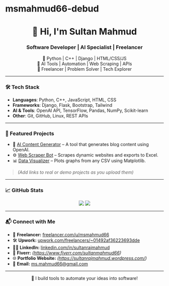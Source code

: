 # msmahmud66-debud
<h1 align="center">👋 Hi, I'm Sultan Mahmud</h1>
<h3 align="center">Software Developer | AI Specialist | Freelancer</h3>

<p align="center">
  🔹 Python | C++ | Django | HTML/CSS/JS <br>
  🔹 AI Tools | Automation | Web Scraping | APIs <br>
  🔹 Freelancer | Problem Solver | Tech Explorer
</p>

---

### 🛠️ Tech Stack
- **Languages**: Python, C++, JavaScript, HTML, CSS
- **Frameworks**: Django, Flask, Bootstrap, Tailwind
- **AI & Tools**: OpenAI API, TensorFlow, Pandas, NumPy, Scikit-learn
- **Other**: Git, GitHub, Linux, REST APIs

---

### 🌟 Featured Projects
- 🔧 [AI Content Generator](https://github.com/msmahmud66-debug/ai-content-generator) – A tool that generates blog content using OpenAI.
- ⚙️ [Web Scraper Bot](https://github.com/msmahmud66-debug/web-scraper-bot) – Scrapes dynamic websites and exports to Excel.
- 📊 [Data Visualizer](https://github.com/msmahmud66-debug/data-visualizer) – Plots graphs from any CSV using Matplotlib.
> *(Add links to real or demo projects as you upload them)*

---

### 📈 GitHub Stats
<p align="center">
  <img src="https://github-readme-stats.vercel.app/api?username=msmahmud66-debug&show_icons=true&theme=dark" />
  <img src="https://github-readme-streak-stats.herokuapp.com?user=msmahmud66-debug&theme=dark" />
</p>

---

### 📬 Connect with Me
- 🌟 **Freelancer:** [freelancer.com/u/msmahmud66](https://www.freelancer.com/u/msmahmud66)  
- 🛠️ **Upwork:** [upwork.com/freelancers/~01492af36223693dde](https://www.upwork.com/freelancers/~01492af36223693dde)  
- 🧑‍💻 **LinkedIn:** [linkedin.com/in/sultanrajmahmud](https://www.linkedin.com/in/sultanrajmahmud)  
- 💼 **Fiverr:** *(https://www.fiverr.com/sultanmahmud66)*  
- 🌐 **Portfolio Website:** *(https://sultanrajmahmud.wordpress.com/)*  
- 📧 **Email:** ms.mahmud66@gmail.com


---

<p align="center">🚀 I build tools to automate your ideas into software!</p>
